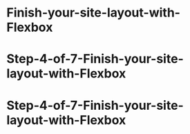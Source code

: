# Finish-your-site-layout-with-Flexbox
# Step-4-of-7-Finish-your-site-layout-with-Flexbox
# Step-4-of-7-Finish-your-site-layout-with-Flexbox

